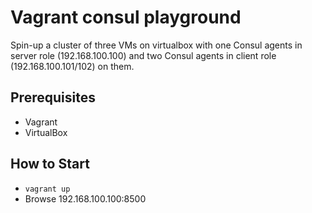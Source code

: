 # Vagrant consul playground
Spin-up a cluster of three VMs on virtualbox with one Consul agents in server role (192.168.100.100) and two Consul agents in client role (192.168.100.101/102) on them.

## Prerequisites
- Vagrant
- VirtualBox

## How to Start
- `vagrant up`
- Browse 192.168.100.100:8500